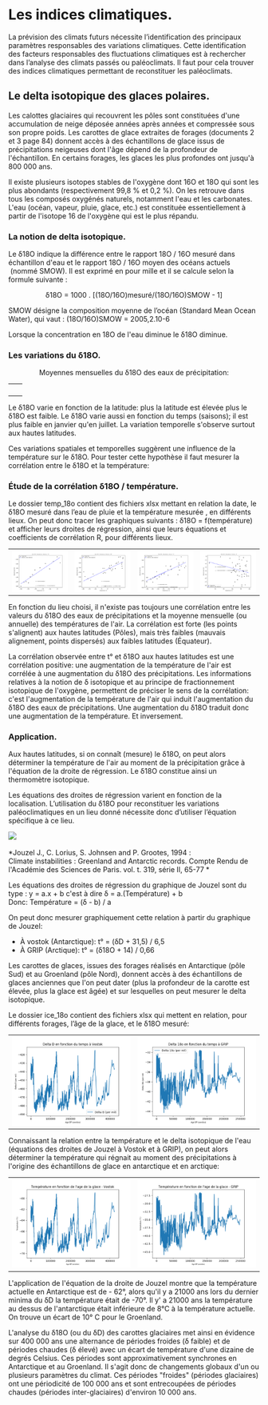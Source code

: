 # Les indices climatiques.

La prévision des climats futurs nécessite l’identification des principaux paramètres responsables des variations climatiques. Cette identification des facteurs responsables des fluctuations climatiques est à rechercher dans l’analyse des climats passés ou paléoclimats.
Il faut pour cela trouver des indices climatiques permettant de reconstituer les paléoclimats.

## Le delta isotopique des glaces polaires.

Les calottes glaciaires qui recouvrent les pôles sont constituées d'une accumulation de neige déposée années après années et compressée sous son propre poids. Les carottes de glace extraites de forages (documents 2 et 3 page 84) donnent accès à des échantillons de glace issus de précipitations neigeuses dont l'âge dépend de la profondeur de l'échantillon. En certains forages, les glaces les plus profondes ont jusqu'à 800 000 ans.

Il existe plusieurs isotopes stables de l'oxygène dont 16O et 18O qui sont les plus abondants (respectivement 99,8 % et 0,2 %). On les retrouve dans tous les composés oxygénés naturels, notamment l'eau et les carbonates. L'eau (océan, vapeur, pluie, glace, etc.) est constituée essentiellement à partir de l'isotope 16 de l'oxygène qui est le plus répandu.

### La notion de delta isotopique.

Le δ18O indique la différence entre le rapport 18O / 16O mesuré dans échantillon d'eau et le rapport 18O / 16O moyen des océans actuels  (nommé SMOW). Il est exprimé en pour mille et il se calcule selon la formule suivante :

<p align="center">δ18O = 1000 . [(18O/16O)mesuré/(18O/16O)SMOW - 1]</p>

SMOW désigne la composition moyenne de l’océan (Standard Mean Ocean Water), qui vaut :  (18O/16O)SMOW = 2005,2.10-6

Lorsque la concentration en 18O de l'eau diminue le δ18O diminue.

### Les variations du δ18O.

<p align="center">Moyennes mensuelles du δ18O des eaux de précipitation:</p>

 
<table>

<tr>
<td><img src="http://acces.ens-lyon.fr/acces/thematiques/paleo/variations/paleoclimats/images/glob2-O18.gif" alt=""></td>
    
<td><img src="http://acces.ens-lyon.fr/acces/thematiques/paleo/variations/paleoclimats/images/glob3-O18.gif" alt=""></td> 
    
</tr>
</table>


Le δ18O varie en fonction de la latitude: plus la latitude est élevée plus le δ18O est faible. Le δ18O varie aussi en fonction du temps (saisons); il est plus faible en janvier qu'en juillet. La variation temporelle s'observe surtout aux hautes latitudes.

Ces variations spatiales et temporelles suggèrent une influence de la température sur le δ18O. Pour tester cette hypothèse il faut mesurer la corrélation entre le δ18O et la température:

### Étude de la corrélation δ18O / température.

Le dossier temp_18o contient des fichiers xlsx mettant en relation la date, le δ18O mesuré dans l’eau de pluie et la température mesurée , en différents lieux. On peut donc tracer les graphiques suivants : δ18O = f(température) et afficher leurs droites de régression, ainsi que leurs équations et coefficients de corrélation R, pour différents lieux.



<table>

<tr>
<td><img src="https://github.com/YannBouyeron/SVT-TS/blob/master/SPE-Climat/doc/halley.png" alt=""></td>
    
<td><img src="https://github.com/YannBouyeron/SVT-TS/blob/master/SPE-Climat/doc/murmansk.png" alt=""></td> 

<td><img src="https://github.com/YannBouyeron/SVT-TS/blob/master/SPE-Climat/doc/barrow.png" alt=""></td> 

<td><img src="https://github.com/YannBouyeron/SVT-TS/blob/master/SPE-Climat/doc/kinshasa.png" alt=""></td> 

</tr>
</table>



En fonction du lieu choisi, il n'existe pas toujours une corrélation entre les valeurs du δ18O des eaux de précipitations et la moyenne mensuelle (ou annuelle) des températures de l'air. La corrélation est forte (les points s'alignent) aux hautes latitudes (Pôles), mais très faibles (mauvais alignement, points dispersés) aux faibles latitudes (Équateur).

La corrélation observée entre t° et δ18O aux hautes latitudes est une corrélation positive: une augmentation de la température de l'air est corrélée à une augmentation du δ18O des précipitations. Les informations relatives à la notion de δ isotopique et au principe de fractionnement isotopique de l'oxygène, permettent de préciser le sens de la corrélation: c'est l'augmentation de la température de l'air qui induit l'augmentation du δ18O des eaux de précipitations. Une augmentation du δ18O traduit donc une augmentation de la température. Et inversement. 

### Application.

Aux hautes latitudes, si on connaît (mesure) le δ18O, on peut alors déterminer la température de l'air au moment de la précipitation grâce à l'équation de la droite de régression. Le δ18O constitue ainsi un thermomètre isotopique.

Les équations des droites de régression varient en fonction de la localisation. L’utilisation du δ18O pour reconstituer les variations paléoclimatiques en un lieu donné nécessite donc d’utiliser l’équation spécifique à ce lieu.

![](http://acces.ens-lyon.fr/acces/thematiques/paleo/variations/paleoclimats/images/cor_temp.gif)

*Jouzel J., C. Lorius, S. Johnsen and P. Grootes, 1994 :  
Climate instabilities : Greenland and Antarctic records. 
Compte Rendu de l'Académie des Sciences de Paris. vol. t. 319, série II, 65-77 *

Les équations des droites de régression du graphique de Jouzel sont du type : y = a.x + b c'est à dire δ = a.(Température) + b            
Donc: Température = (δ - b) / a 

On peut donc mesurer graphiquement cette relation à partir du graphique de Jouzel:

- À vostok (Antarctique): t° = (δD + 31,5) / 6,5
- À GRIP (Arctique): t° = (δ18O + 14) / 0,66

Les carottes de glaces, issues des forages réalisés en Antarctique (pôle Sud) et au Groenland (pôle Nord), donnent accès à des échantillons de glaces anciennes que l'on peut dater (plus la profondeur de la carotte est élevée, plus la glace est âgée) et sur lesquelles on peut mesurer le delta isotopique. 

Le dossier ice_18o contient des fichiers xlsx qui mettent en relation, pour différents forages, l’âge de la glace, et le δ18O mesuré:

<table>

<tr>
<td><img src="https://github.com/YannBouyeron/SVT-TS/blob/master/SPE-Climat/doc/delta_vostok.png" alt=""></td>
    
<td><img src="https://github.com/YannBouyeron/SVT-TS/blob/master/SPE-Climat/doc/delta_grip.png" alt=""></td> 

</tr>
</table>




Connaissant la relation entre la température et le delta isotopique de l'eau (équations des droites de Jouzel à Vostok et à GRIP),  on peut alors déterminer la température qui régnait au moment des précipitations à l'origine des échantillons de glace en antarctique et en arctique:

<table>

<tr>
<td><img src="https://github.com/YannBouyeron/SVT-TS/blob/master/SPE-Climat/doc/temp_vostok.png" alt=""></td>
    
<td><img src="https://github.com/YannBouyeron/SVT-TS/blob/master/SPE-Climat/doc/temp_grip.png" alt=""></td> 

</tr>
</table>


L'application de l'équation de la droite de Jouzel montre que la température actuelle en Antarctique est de - 62°, alors qu'il y a 21000 ans lors du dernier minima du δD la température était de -70°. Il y' a 21000 ans la température au dessus de l'antarctique était inférieure de 8°C à la température actuelle. On trouve un écart de 10° C pour le Groenland.

L'analyse du δ18O (ou du δD) des carottes glaciaires met ainsi en évidence sur 400 000 ans une alternance de périodes froides (δ faible) et de périodes chaudes (δ élevé) avec un écart de température d'une dizaine de degrés Celsius. Ces périodes sont approximativement synchrones en Antarctique et au Groenland. Il s'agit donc de changements globaux d'un ou plusieurs paramètres du climat. Ces périodes "froides" (périodes glaciaires) ont une périodicité de 100 000 ans et sont entrecoupées de périodes chaudes (périodes inter-glaciaires) d'environ 10 000 ans.
